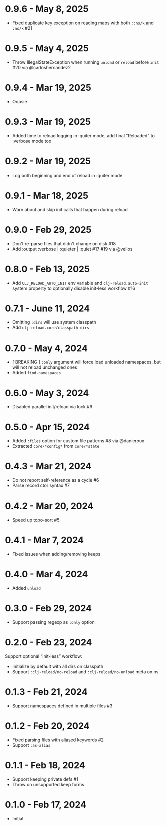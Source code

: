 # 0.9.6 - May 8, 2025

- Fixed duplicate key exception on reading maps with both `::ns/k` and `:ns/k` #21

# 0.9.5 - May 4, 2025

- Throw IllegalStateException when running `unload` or `reload` before `init` #20 via @carloshernandez2

# 0.9.4 - Mar 19, 2025

- Oopsie

# 0.9.3 - Mar 19, 2025

- Added time to reload logging in :quiter mode, add final "Reloaded" to :verbose mode too

# 0.9.2 - Mar 19, 2025

- Log both beginning and end of reload in :quiter mode

# 0.9.1 - Mar 18, 2025

- Warn about and skip init calls that happen during reload

# 0.9.0 - Feb 29, 2025

- Don't re-parse files that didn't change on disk #18
- Add :output :verbose | :quieter | :quiet #17 #19 via @velios

# 0.8.0 - Feb 13, 2025

- Add `CLJ_RELOAD_AUTO_INIT` env variable and `clj-reload.auto-init` system property to optionally disable init-less workflow #16

# 0.7.1 - June 11, 2024

- Omitting `:dirs` will use system classpath
- Add `clj-reload.core/classpath-dirs`

# 0.7.0 - May 4, 2024

- [ BREAKING ] `:only` argument will force load unloaded namespaces, but will not reload unchanged ones
- Added `find-namespaces`

# 0.6.0 - May 3, 2024

- Disabled parallel init/reload via lock #9

# 0.5.0 - Apr 15, 2024

- Added `:files` option for custom file patterns #8 via @danieroux
- Extracted `core/*config*` from `core/*state`

# 0.4.3 - Mar 21, 2024

- Do not report self-reference as a cycle #6
- Parse record ctor syntax #7

# 0.4.2 - Mar 20, 2024

- Speed up topo-sort #5

# 0.4.1 - Mar 7, 2024

- Fixed issues when adding/removing keeps

# 0.4.0 - Mar 4, 2024

- Added `unload`

# 0.3.0 - Feb 29, 2024

- Support passing regexp as `:only` option

# 0.2.0 - Feb 23, 2024

Support optional “init-less” workflow:

- Initialize by default with all dirs on classpath
- Support `:clj-reload/no-reload` and `:clj-reload/no-unload` meta on ns

# 0.1.3 - Feb 21, 2024

- Support namespaces defined in multiple files #3

# 0.1.2 - Feb 20, 2024

- Fixed parsing files with aliased keywords #2
- Support `:as-alias`

# 0.1.1 - Feb 18, 2024

- Support keeping private defs #1
- Throw on unsupported keep forms

# 0.1.0 - Feb 17, 2024

- Initial